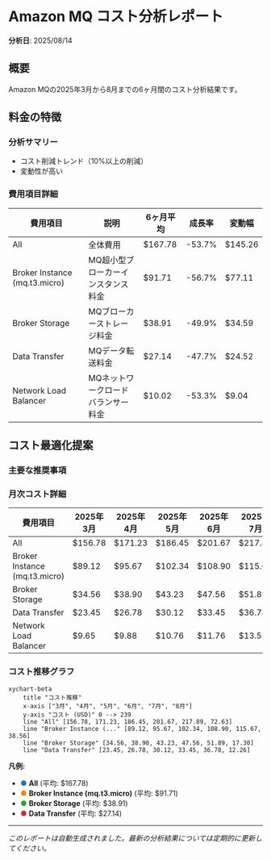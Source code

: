 # Amazon MQ コスト分析レポート

**分析日**: 2025/08/14

## 概要

Amazon MQの2025年3月から8月までの6ヶ月間のコスト分析結果です。

## 料金の特徴

### 分析サマリー
- コスト削減トレンド（10%以上の削減）
- 変動性が高い

### 費用項目詳細

| 費用項目 | 説明 | 6ヶ月平均 | 成長率 | 変動幅 |
|---------|------|----------|--------|--------|
| All | 全体費用 | $167.78 | -53.7% | $145.26 |
| Broker Instance (mq.t3.micro) | MQ超小型ブローカーインスタンス料金 | $91.71 | -56.7% | $77.11 |
| Broker Storage | MQブローカーストレージ料金 | $38.91 | -49.9% | $34.59 |
| Data Transfer | MQデータ転送料金 | $27.14 | -47.7% | $24.52 |
| Network Load Balancer | MQネットワークロードバランサー料金 | $10.02 | -53.3% | $9.04 |

## コスト最適化提案

### 主要な推奨事項

### 月次コスト詳細

| 費用項目 | 2025年3月 | 2025年4月 | 2025年5月 | 2025年6月 | 2025年7月 | 2025年8月 |
|---------|---------|---------|---------|---------|---------|---------|
| All | $156.78 | $171.23 | $186.45 | $201.67 | $217.89 | $72.63 |
| Broker Instance (mq.t3.micro) | $89.12 | $95.67 | $102.34 | $108.90 | $115.67 | $38.56 |
| Broker Storage | $34.56 | $38.90 | $43.23 | $47.56 | $51.89 | $17.30 |
| Data Transfer | $23.45 | $26.78 | $30.12 | $33.45 | $36.78 | $12.26 |
| Network Load Balancer | $9.65 | $9.88 | $10.76 | $11.76 | $13.55 | $4.51 |

### コスト推移グラフ

```mermaid
xychart-beta
    title "コスト推移"
    x-axis ["3月", "4月", "5月", "6月", "7月", "8月"]
    y-axis "コスト (USD)" 0 --> 239
    line "All" [156.78, 171.23, 186.45, 201.67, 217.89, 72.63]
    line "Broker Instance (..." [89.12, 95.67, 102.34, 108.90, 115.67, 38.56]
    line "Broker Storage" [34.56, 38.90, 43.23, 47.56, 51.89, 17.30]
    line "Data Transfer" [23.45, 26.78, 30.12, 33.45, 36.78, 12.26]
```

**凡例:**
- <span style="color:#1f77b4">●</span> **All** (平均: $167.78)
- <span style="color:#ff7f0e">●</span> **Broker Instance (mq.t3.micro)** (平均: $91.71)
- <span style="color:#2ca02c">●</span> **Broker Storage** (平均: $38.91)
- <span style="color:#d62728">●</span> **Data Transfer** (平均: $27.14)

---
*このレポートは自動生成されました。最新の分析結果については定期的に更新してください。*
